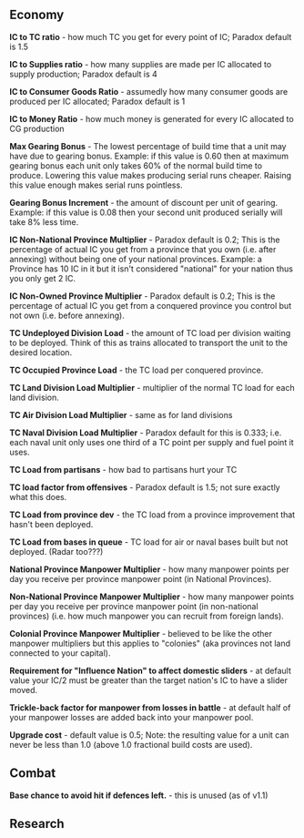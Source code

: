 ##  Economy 

**IC to TC ratio** - how much TC you get for every point of IC; Paradox
default is 1.5

**IC to Supplies ratio** - how many supplies are made per IC allocated
to supply production; Paradox default is 4

**IC to Consumer Goods Ratio** - assumedly how many consumer goods are
produced per IC allocated; Paradox default is 1

**IC to Money Ratio** - how much money is generated for every IC
allocated to CG production

**Max Gearing Bonus** - The lowest percentage of build time that a unit
may have due to gearing bonus. Example: if this value is 0.60 then at
maximum gearing bonus each unit only takes 60% of the normal build time
to produce. Lowering this value makes producing serial runs cheaper.
Raising this value enough makes serial runs pointless.

**Gearing Bonus Increment** - the amount of discount per unit of
gearing. Example: if this value is 0.08 then your second unit produced
serially will take 8% less time.

**IC Non-National Province Multiplier** - Paradox default is 0.2; This
is the percentage of actual IC you get from a province that you own
(i.e. after annexing) without being one of your national provinces.
Example: a Province has 10 IC in it but it isn't considered "national"
for your nation thus you only get 2 IC.

**IC Non-Owned Province Multiplier** - Paradox default is 0.2; This is
the percentage of actual IC you get from a conquered province you
control but not own (i.e. before annexing).

**TC Undeployed Division Load** - the amount of TC load per division
waiting to be deployed. Think of this as trains allocated to transport
the unit to the desired location.

**TC Occupied Province Load** - the TC load per conquered province.

**TC Land Division Load Multiplier** - multiplier of the normal TC load
for each land division.

**TC Air Division Load Multiplier** - same as for land divisions

**TC Naval Division Load Multiplier** - Paradox default for this is
0.333; i.e. each naval unit only uses one third of a TC point per supply
and fuel point it uses.

**TC Load from partisans** - how bad to partisans hurt your TC

**TC load factor from offensives** - Paradox default is 1.5; not sure
exactly what this does.

**TC Load from province dev** - the TC load from a province improvement
that hasn't been deployed.

**TC Load from bases in queue** - TC load for air or naval bases built
but not deployed. (Radar too???)

**National Province Manpower Multiplier** - how many manpower points per
day you receive per province manpower point (in National Provinces).

**Non-National Province Manpower Multiplier** - how many manpower points
per day you receive per province manpower point (in non-national
provinces) (i.e. how much manpower you can recruit from foreign lands).

**Colonial Province Manpower Multiplier** - believed to be like the
other manpower multipliers but this applies to "colonies" (aka provinces
not land connected to your capital).

**Requirement for "Influence Nation" to affect domestic sliders** - at
default value your IC/2 must be greater than the target nation's IC to
have a slider moved.

**Trickle-back factor for manpower from losses in battle** - at default
half of your manpower losses are added back into your manpower pool.

**Upgrade cost** - default value is 0.5; Note: the resulting value for a
unit can never be less than 1.0 (above 1.0 fractional build costs are
used).

##  Combat 

**Base chance to avoid hit if defences left.** - this is unused (as of
v1.1)

##  Research 
